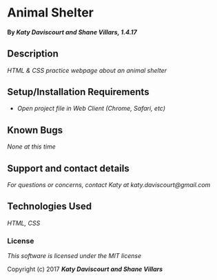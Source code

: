 # Animal Shelter

#### By _**Katy Daviscourt and Shane Villars, 1.4.17**_

## Description

_HTML & CSS practice webpage about an animal shelter_

## Setup/Installation Requirements

* _Open project file in Web Client (Chrome, Safari, etc)_


## Known Bugs

_None at this time_

## Support and contact details

_For questions or concerns, contact Katy at katy.daviscourt@gmail.com_

## Technologies Used

_HTML, CSS_

### License

*This software is licensed under the MIT license*

Copyright (c) 2017 **_Katy Daviscourt and Shane Villars_**
